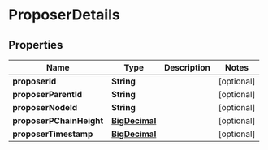 # ProposerDetails

## Properties
Name | Type | Description | Notes
------------ | ------------- | ------------- | -------------
**proposerId** | **String** |  |  [optional]
**proposerParentId** | **String** |  |  [optional]
**proposerNodeId** | **String** |  |  [optional]
**proposerPChainHeight** | [**BigDecimal**](BigDecimal.md) |  |  [optional]
**proposerTimestamp** | [**BigDecimal**](BigDecimal.md) |  |  [optional]
